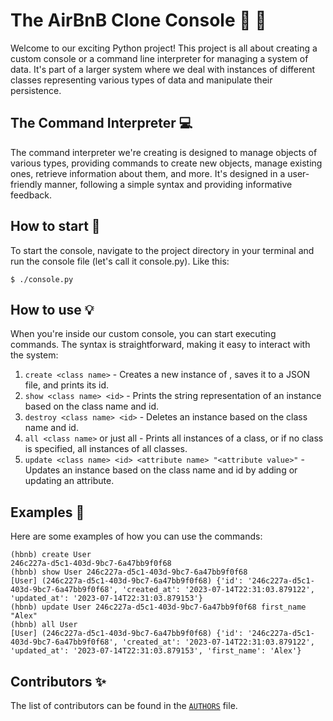 # The AirBnB Clone Console :house_with_garden: :star2:

Welcome to our exciting Python project! This project is all about creating a custom console or a command line interpreter for managing a system of data. It's part of a larger system where we deal with instances of different classes representing various types of data and manipulate their persistence.

## The Command Interpreter :computer:
The command interpreter we're creating is designed to manage objects of various types, providing commands to create new objects, manage existing ones, retrieve information about them, and more. It's designed in a user-friendly manner, following a simple syntax and providing informative feedback.

## How to start :rocket:
To start the console, navigate to the project directory in your terminal and run the console file (let's call it console.py). Like this:
```
$ ./console.py
```
## How to use :bulb:
When you're inside our custom console, you can start executing commands. The syntax is straightforward, making it easy to interact with the system:

1. `create <class name>` - Creates a new instance of <class name>, saves it to a JSON file, and prints its id.
2. `show <class name> <id>` - Prints the string representation of an instance based on the class name and id.
3. `destroy <class name> <id>` - Deletes an instance based on the class name and id.
4. `all <class name>` or just all - Prints all instances of a class, or if no class is specified, all instances of all classes.
5. `update <class name> <id> <attribute name> "<attribute value>"` - Updates an instance based on the class name and id by adding or updating an attribute.

## Examples :eyes:
Here are some examples of how you can use the commands:

```
(hbnb) create User
246c227a-d5c1-403d-9bc7-6a47bb9f0f68
(hbnb) show User 246c227a-d5c1-403d-9bc7-6a47bb9f0f68
[User] (246c227a-d5c1-403d-9bc7-6a47bb9f0f68) {'id': '246c227a-d5c1-403d-9bc7-6a47bb9f0f68', 'created_at': '2023-07-14T22:31:03.879122', 'updated_at': '2023-07-14T22:31:03.879153'}
(hbnb) update User 246c227a-d5c1-403d-9bc7-6a47bb9f0f68 first_name "Alex"
(hbnb) all User
[User] (246c227a-d5c1-403d-9bc7-6a47bb9f0f68) {'id': '246c227a-d5c1-403d-9bc7-6a47bb9f0f68', 'created_at': '2023-07-14T22:31:03.879122', 'updated_at': '2023-07-14T22:31:03.879153', 'first_name': 'Alex'}
```
## Contributors :sparkles:
The list of contributors can be found in the [`AUTHORS`](./AUTHORS) file.

